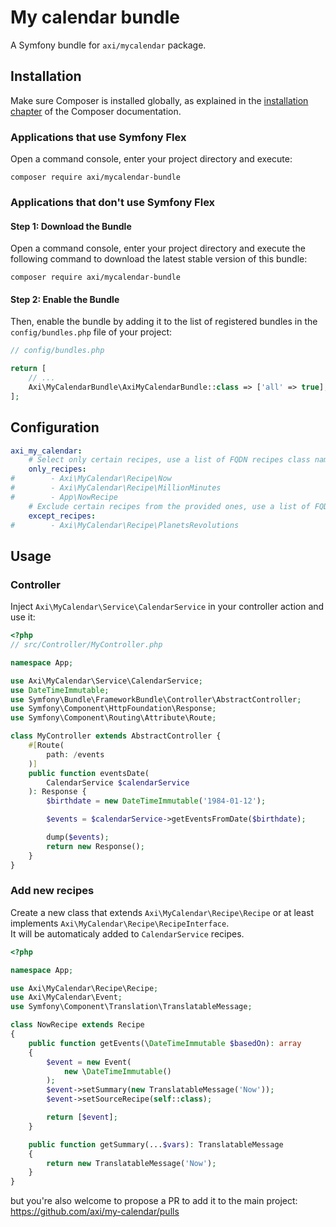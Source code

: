 # My calendar bundle
A Symfony bundle for ```axi/mycalendar``` package.

## Installation

Make sure Composer is installed globally, as explained in the
[installation chapter](https://getcomposer.org/doc/00-intro.md)
of the Composer documentation.

### Applications that use Symfony Flex

Open a command console, enter your project directory and execute:

```console
composer require axi/mycalendar-bundle
```

### Applications that don't use Symfony Flex

#### Step 1: Download the Bundle

Open a command console, enter your project directory and execute the
following command to download the latest stable version of this bundle:

```console
composer require axi/mycalendar-bundle
```

#### Step 2: Enable the Bundle

Then, enable the bundle by adding it to the list of registered bundles
in the `config/bundles.php` file of your project:

```php
// config/bundles.php

return [
    // ...
    Axi\MyCalendarBundle\AxiMyCalendarBundle::class => ['all' => true],
];
```

## Configuration
```yaml
axi_my_calendar:
    # Select only certain recipes, use a list of FQDN recipes class names
    only_recipes:
#        - Axi\MyCalendar\Recipe\Now
#        - Axi\MyCalendar\Recipe\MillionMinutes
#        - App\NowRecipe
    # Exclude certain recipes from the provided ones, use a list of FQDN recipes class names
    except_recipes:
#        - Axi\MyCalendar\Recipe\PlanetsRevolutions

```

## Usage
### Controller
Inject ```Axi\MyCalendar\Service\CalendarService``` in your controller action and use it:

```php
<?php
// src/Controller/MyController.php

namespace App;

use Axi\MyCalendar\Service\CalendarService;
use DateTimeImmutable;
use Symfony\Bundle\FrameworkBundle\Controller\AbstractController;
use Symfony\Component\HttpFoundation\Response;
use Symfony\Component\Routing\Attribute\Route;

class MyController extends AbstractController {
    #[Route(
        path: /events
    )]
    public function eventsDate(
        CalendarService $calendarService
    ): Response {
        $birthdate = new DateTimeImmutable('1984-01-12');

        $events = $calendarService->getEventsFromDate($birthdate);

        dump($events);
        return new Response();
    }
}
```

### Add new recipes
Create a new class that extends ```Axi\MyCalendar\Recipe\Recipe``` or at least implements ```Axi\MyCalendar\Recipe\RecipeInterface```.  
It will be automaticaly added to ```CalendarService``` recipes.

```php
<?php

namespace App;

use Axi\MyCalendar\Recipe\Recipe;
use Axi\MyCalendar\Event;
use Symfony\Component\Translation\TranslatableMessage;

class NowRecipe extends Recipe
{
    public function getEvents(\DateTimeImmutable $basedOn): array
    {
        $event = new Event(
            new \DateTimeImmutable()
        );
        $event->setSummary(new TranslatableMessage('Now'));
        $event->setSourceRecipe(self::class);

        return [$event];
    }

    public function getSummary(...$vars): TranslatableMessage
    {
        return new TranslatableMessage('Now');
    }
}
```
but you're also welcome to propose a PR to add it to the main project: https://github.com/axi/my-calendar/pulls
